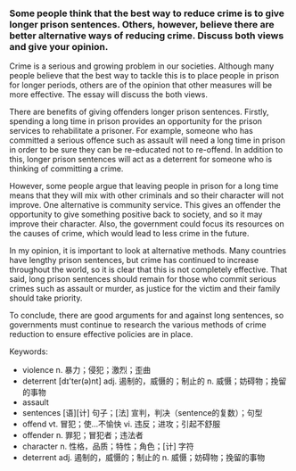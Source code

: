 ### Some people think that the best way to reduce crime is to give longer prison sentences. Others, however, believe there are better alternative ways of reducing crime. Discuss both views and give your opinion.

Crime is a serious and growing problem in our societies. Although many people believe that the best way to tackle this is to place people in prison for longer periods, others are of the opinion that other measures will be more effective. The essay will discuss the both views.

There are benefits of giving offenders longer prison sentences. Firstly, spending a long time in prison provides an opportunity for the prison services to rehabilitate a prisoner. For example, someone who has committed a serious offence such as assault will need a long time in prison in order to be sure they can be re-educated not to re-offend. In addition to this, longer prison sentences will act as a deterrent for someone who is thinking of committing a crime.

However, some people argue that leaving people in prison for a long time means that they will mix with other criminals and so their character will not improve. One alternative is community service. This gives an offender the opportunity to give something positive back to society, and so it may improve their character. Also, the government could focus its resources on the causes of crime, which would lead to less crime in the future.

In my opinion, it is important to look at alternative methods. Many countries have lengthy prison sentences, but crime has continued to increase throughout the world, so it is clear that this is not completely effective. That said, long prison sentences should remain for those who commit serious crimes such as assault or murder, as justice for the victim and their family should take priority.

To conclude, there are good arguments for and against long sentences, so governments must continue to research the various methods of crime reduction to ensure effective policies are in place.

Keywords:
- violence n. 暴力；侵犯；激烈；歪曲
- deterrent  [dɪ'ter(ə)nt] adj. 遏制的，威慑的；制止的 n. 威慑；妨碍物；挽留的事物
- assault
- sentences [语][计] 句子；[法] 宣判，判决（sentence的复数）；句型
- offend  vt. 冒犯；使…不愉快 vi. 违反；进攻；引起不舒服
- offender n. 罪犯；冒犯者；违法者
- character n. 性格，品质；特性；角色；[计] 字符
- deterrent adj. 遏制的，威慑的；制止的 n. 威慑；妨碍物；挽留的事物
